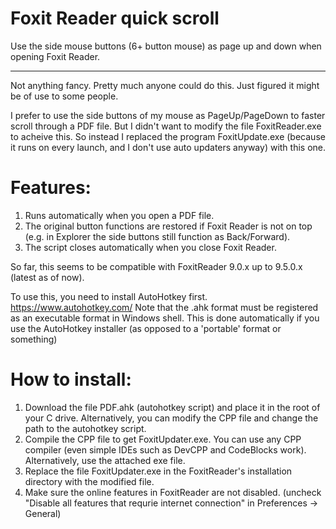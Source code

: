# Foxit Reader quick scroll
Use the side mouse buttons (6+ button mouse) as page up and down when opening Foxit Reader.
_____________

Not anything fancy. Pretty much anyone could do this. Just figured it might be of use to some people.

I prefer to use the side buttons of my mouse as PageUp/PageDown to faster scroll through a PDF file. But I didn't want to modify the file FoxitReader.exe to acheive this. So instead I replaced the program FoxitUpdate.exe (because it runs on every launch, and I don't use auto updaters anyway) with this one. 

# **Features:**
1. Runs automatically when you open a PDF file.
2. The original button functions are restored if Foxit Reader is not on top (e.g. in Explorer the side buttons still function as Back/Forward).
3. The script closes automatically when you close Foxit Reader.

So far, this seems to be compatible with FoxitReader 9.0.x up to 9.5.0.x (latest as of now).

To use this, you need to install AutoHotkey first. https://www.autohotkey.com/
Note that the .ahk format must be registered as an executable format in Windows shell. This is done automatically if you use the AutoHotkey installer (as opposed to a 'portable' format or something)

# **How to install:**
1. Download the file PDF.ahk (autohotkey script) and place it in the root of your C drive. Alternatively, you can modify the CPP file and change the path to the autohotkey script.
2. Compile the CPP file to get FoxitUpdater.exe. You can use any CPP compiler (even simple IDEs such as DevCPP and CodeBlocks work). Alternatively, use the attached exe file.
3. Replace the file FoxitUpdater.exe in the FoxitReader's installation directory with the modified file.
4. Make sure the online features in FoxitReader are not disabled. (uncheck "Disable all features that requrie internet connection" in Preferences -> General)
